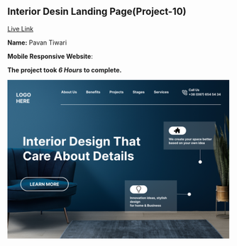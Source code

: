 

## Interior Desin Landing Page(Project-10)  
[Live Link](https://nterior-desin-landing-page-project-10.vercel.app/)

**Name:** Pavan Tiwari

**Mobile Responsive Website**:

**The project took ***6 Hours*** to complete.** 


![image](./10.png)